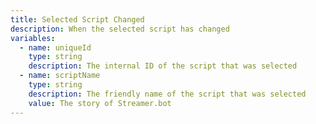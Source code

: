 ```yaml
---
title: Selected Script Changed
description: When the selected script has changed
variables:
  - name: uniqueId
    type: string
    description: The internal ID of the script that was selected
  - name: scriptName
    type: string
    description: The friendly name of the script that was selected
    value: The story of Streamer.bot
---
```

